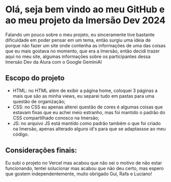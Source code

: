 <h1>Olá, seja bem vindo ao meu GitHub e ao meu projeto da Imersão Dev 2024</h1>
<p>
  Falando um pouco sobre o meu projeto, eu sinceramente tive bastante dificuldade em poder pensar em um tema, então surgiu uma ideia de porque não fazer
  um site onde contenha as informações de uma das coisas que eu mais gostava no momento, que era a Imersão, então decidi trazer aqui no meu site, 
  algumas informações sobre os participantes dessa Imersão Dev da Alura com o Google GeminiAI
</p>
<h2>Escopo do projeto</h2>
<ul>
  <li>HTML: no HTML além de exibir a página home, coloquei 3 páginas a mais que são as minha views, eu separei tudo em pastas para uma questão de organização;</li>
  <li>CSS: no CSS eu apenas alterei questão de cores é algumas coisas que estavam fixas que eu achei meio estranho, mas foi mantido o padrão do CSS compartilhado conosco na Imersão;</li>
  <li>JS: no arquivo JS está mantido como padrão também o que foi criado na Imersão, apenas alterado alguns id's para que se adaptassse ao meu código.</li>
</ul>
<h2>Considerações finais:</h2>
<p>
  Eu subi o projeto no Vercel mas acabou que não sei o motivo de não estar funcionando, tentei solucionar mas acabou que não deu certo, mas espero que gostem
  independentemente, muito obrigado Gui, Rafa e Luciano!
</p>
